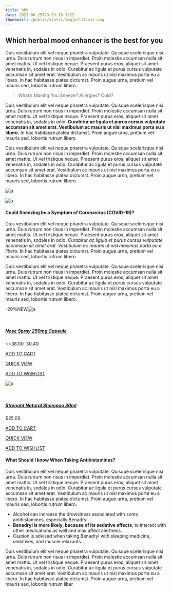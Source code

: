 ```yaml
---
title: bbb
date: 2022-06-25T23:53:10.132Z
thumbnail: /public/static/img/pillfixer.png
---
```

## Which herbal mood enhancer is the best for you

Duis vestibulum elit vel neque pharetra vulputate. Quisque scelerisque nisi urna. Duis rutrum non risus in imperdiet. Proin molestie accumsan nulla sit amet mattis. Ut vel tristique neque. Praesent purus eros, aliquet sit amet venenatis in, sodales in odio. Curabitur ac ligula et purus cursus vulputate accumsan sit amet erat. Vestibulum ac mauris ut nisl maximus porta eu a libero. In hac habitasse platea dictumst. Proin augue urna, pretium vel mauris sed, lobortis rutrum libero.

> What’s Making You Sneeze? Allergies? Cold?

Duis vestibulum elit vel neque pharetra vulputate. Quisque scelerisque nisi urna. Duis rutrum non risus in imperdiet. Proin molestie accumsan nulla sit amet mattis. Ut vel tristique neque. Praesent purus eros, aliquet sit amet venenatis in, sodales in odio. **Curabitur ac ligula et purus cursus vulputate accumsan sit amet erat. Vestibulum ac mauris ut nisl maximus porta eu a libero.** In hac habitasse platea dictumst. Proin augue urna, pretium vel mauris sed, lobortis rutrum libero

Duis vestibulum elit vel neque pharetra vulputate. Quisque scelerisque nisi urna. Duis rutrum non risus in imperdiet. Proin molestie accumsan nulla sit amet mattis. Ut vel tristique neque. Praesent purus eros, aliquet sit amet venenatis in, sodales in odio. Curabitur ac ligula et purus cursus vulputate accumsan sit amet erat. Vestibulum ac mauris ut nisl maximus porta eu a libero. In hac habitasse platea dictumst. Proin augue urna, pretium vel mauris sed, lobortis rutrum libero.

![a](https://pharmacare.qodeinteractive.com/wp-content/uploads/2021/03/Single-post-img-1.jpg)

![a](https://pharmacare.qodeinteractive.com/wp-content/uploads/2021/03/Single-post-img-2.jpg)

#### Could Sneezing be a Symptom of Coronavirus (COVID-19)?

Duis vestibulum elit vel neque pharetra vulputate. Quisque scelerisque nisi urna. Duis rutrum non risus in imperdiet. Proin molestie accumsan nulla sit amet mattis. Ut vel tristique neque. Praesent purus eros, aliquet sit amet venenatis in, sodales in odio. *Curabitur ac ligula et purus cursus vulputate accumsan sit amet erat. Vestibulum ac mauris ut nisl maximus porta eu a libero.* In hac habitasse platea dictumst. Proin augue urna, pretium vel mauris sed, lobortis rutrum libero

Duis vestibulum elit vel neque pharetra vulputate. Quisque scelerisque nisi urna. Duis rutrum non risus in imperdiet. Proin molestie accumsan nulla sit amet mattis. Ut vel tristique neque. Praesent purus eros, aliquet sit amet venenatis in, sodales in odio. Curabitur ac ligula et purus cursus vulputate accumsan sit amet erat. Vestibulum ac mauris ut nisl maximus porta eu a libero. In hac habitasse platea dictumst. Proin augue urna, pretium vel mauris sed, lobortis rutrum libero.

\-20%NEW![a](https://pharmacare.qodeinteractive.com/wp-content/uploads/2021/02/product17-fetaured.jpg)

 

##### [Nose Spray 250mg Capsule](https://pharmacare.qodeinteractive.com/product/nose-spray-250mg-capsule/)

~~$38.00~~$30.40

[ADD TO CART](https://pharmacare.qodeinteractive.com/how-to-get-a-spa-treatment-in-your-own-home-2/?add-to-cart=3296)

[QUICK VIEW](https://pharmacare.qodeinteractive.com/how-to-get-a-spa-treatment-in-your-own-home-2/#)

[ADD TO WISHLIST](https://pharmacare.qodeinteractive.com/how-to-get-a-spa-treatment-in-your-own-home-2/?add_to_wishlist=3296&_wpnonce=01e79bb10b)

[](https://pharmacare.qodeinteractive.com/product/nose-spray-250mg-capsule/)

![a](https://pharmacare.qodeinteractive.com/wp-content/uploads/2021/02/product18-fetaured.jpg)

 

##### [Strenght Natural Shampoo 30ml](https://pharmacare.qodeinteractive.com/product/strenght-natural-shampoo-30ml/)

$25.00

[ADD TO CART](https://pharmacare.qodeinteractive.com/how-to-get-a-spa-treatment-in-your-own-home-2/?add-to-cart=391)

[QUICK VIEW](https://pharmacare.qodeinteractive.com/how-to-get-a-spa-treatment-in-your-own-home-2/#)

[ADD TO WISHLIST](https://pharmacare.qodeinteractive.com/how-to-get-a-spa-treatment-in-your-own-home-2/?add_to_wishlist=391&_wpnonce=01e79bb10b)

[](https://pharmacare.qodeinteractive.com/product/strenght-natural-shampoo-30ml/)

#### What Should I know When Taking Antihistamines?

Duis vestibulum elit vel neque pharetra vulputate. Quisque scelerisque nisi urna. Duis rutrum non risus in imperdiet. Proin molestie accumsan nulla sit amet mattis. Ut vel tristique neque. Praesent purus eros, aliquet sit amet venenatis in, sodales in odio. Curabitur ac ligula et purus cursus vulputate accumsan sit amet erat. Vestibulum ac mauris ut nisl maximus porta eu a libero. In hac habitasse platea dictumst. Proin augue urna, pretium vel mauris sed, lobortis rutrum libero.

* Alcohol can increase the drowsiness associated with some antihistamines, especially Benadryl.
* **Benadryl is more likely, because of its sedative effects**, to interact with other medications as well and may affect alertness.
* Caution is advised when taking Benadryl with sleeping medicine, sedatives, and muscle relaxants.

Duis vestibulum elit vel neque pharetra vulputate. Quisque scelerisque nisi urna. Duis rutrum non risus in imperdiet. Proin molestie accumsan nulla sit amet mattis. Ut vel tristique neque. Praesent purus eros, aliquet sit amet venenatis in, sodales in odio. Curabitur ac ligula et purus cursus vulputate accumsan sit amet erat. Vestibulum ac mauris ut nisl maximus porta eu a libero. In hac habitasse platea dictumst. Proin augue urna, pretium vel mauris sed, lobortis rutrum liber